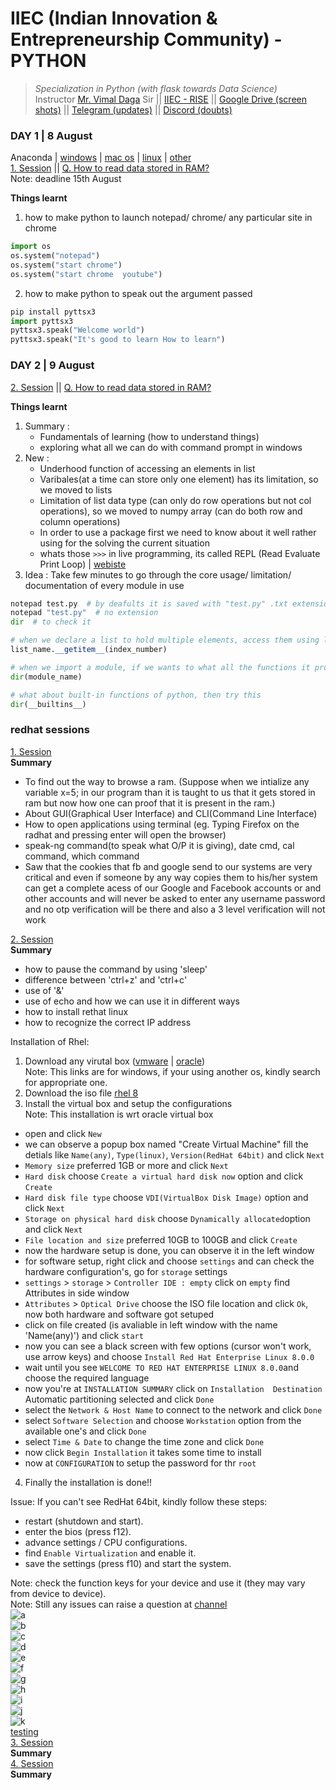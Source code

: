 # IIEC (Indian Innovation & Entrepreneurship Community) - PYTHON 
>  *Specialization in Python (with flask towards Data Science)*   
Instructor [Mr. Vimal Daga](https://www.linkedin.com/in/vimaldaga/) Sir || [IIEC - RISE](https://www.linkedin.com/company/iiec-rise/) || [Google Drive (screen shots)](https://drive.google.com/drive/folders/1RAJNUsdK2TWK94rrByaouXPkKDlR6-vb) || [Telegram (updates)](https://t.me/joinchat/AAAAAFepWVRLIsjqwCO6_w) || [Discord (doubts)](https://discord.com/invite/DqAgTT)

### DAY 1 | 8 August    
Anaconda | [windows](https://repo.anaconda.com/archive/Anaconda3-2020.07-Windows-x86_64.exe) | [mac os](https://repo.anaconda.com/archive/Anaconda3-2020.07-MacOSX-x86_64.pkg
) | [linux](https://repo.anaconda.com/archive/Anaconda3-2020.07-Linux-x86_64.sh
) | [other](https://www.anaconda.com/products/individual)   
[1. Session](https://www.youtube.com/watch?v=VW0PUBSxVxg&feature=youtu.be) || [Q. How to read data stored in RAM?](https://www.linkedin.com/posts/iiec-rise_how-to-read-the-entire-data-from-the-ram-activity-6698235562727411712-VhnS)    
Note: deadline 15th August    

**Things learnt**   
1. how to make python to launch notepad/ chrome/ any particular site in chrome
``` python    
import os   
os.system("notepad")
os.system("start chrome")
os.system("start chrome  youtube")
```   
2. how to make python to speak out the argument passed   
``` python
pip install pyttsx3
import pyttsx3
pyttsx3.speak("Welcome world")
pyttsx3.speak("It's good to learn How to learn")
```     
### DAY 2 | 9 August
[2. Session](https://www.youtube.com/watch?v=Mk3HvO3YEl8&feature=youtu.be) || [Q. How to read data stored in RAM?](https://www.linkedin.com/posts/iiec-rise_how-to-read-the-entire-data-from-the-ram-activity-6698235562727411712-VhnS)

**Things learnt**
1. Summary : 
    -  Fundamentals of learning (how to understand things)
    -  exploring what all we can do with command prompt in windows
2. New :
    -  Underhood function of accessing an elements in list
    -  Varibales(at a time can store only one element) has its limitation, so we moved to lists
    -  Limitation of list data type (can only do row operations but not col operations), so we moved to numpy array (can do both row and column operations)
    -  In order to use a package first we need to know about it well rather using for the solving the current situation
    -  whats those `>>>`  in live programming, its called REPL (Read Evaluate Print Loop) | [webiste](https://repl.it/languages/python3)
3. Idea : Take few minutes to go through the core usage/ limitation/ documentation of every module in use
``` python
notepad test.py  # by deafults it is saved with "test.py" .txt extension
notepad "test.py"  # no extension
dir  # to check it

# when we declare a list to hold multiple elements, access them using list_name[index_number], the underhood function is 
list_name.__getitem__(index_number)

# when we import a module, if we wants to what all the functions it provides
dir(module_name)

# what about built-in functions of python, then try this
dir(__builtins__)
```      

### redhat sessions     
[1. Session](https://youtu.be/8Q83qs2MAVA)      
**Summary**      
-  To find out the way to browse a ram. (Suppose when we intialize any variable x=5; in our program than it is taught to us that it gets stored in ram but now how one can proof that it is present in the ram.) 
-  About GUI(Graphical User Interface) and CLI(Command Line Interface) 
-  How to open applications using terminal (eg. Typing Firefox on the radhat and pressing enter will open the browser) 
-  speak-ng command(to speak what O/P it is giving), date cmd, cal command, which command 
-  Saw that the cookies that fb and google send to our systems are very critical and even if someone by any way copies them to his/her system can get a complete acess of our Google and Facebook accounts or and other accounts and will never be asked to enter any username password and no otp verification will be there and also  a 3 level verification will not work

[2. Session](https://youtu.be/JBNvnINsswo)      
**Summary** 
-  how to pause the command by using 'sleep'
-  difference between 'ctrl+z' and 'ctrl+c'
-  use of '&'
-  use of echo and how we can use it in different ways
-  how to install rethat linux 
-  how to recognize the correct IP address

Installation of Rhel:
1. Download any virutal box ([vmware](https://www.vmware.com/in/products/workstation-pro/workstation-pro-evaluation.html) | [oracle](https://www.oracle.com/in/virtualization/technologies/vm/downloads/virtualbox-downloads.html))     
Note: This links are for windows, if your using another os, kindly search for appropriate one.
2. Download the iso file [rhel 8](https://ia801004.us.archive.org/4/items/rhel-8.0-x86_64-dvd/rhel-8.0-x86_64-dvd_archive.torrent)    
3. Install the virtual box and setup the configurations     
Note:  This installation is wrt oracle virtual box
-  open and click `New`
-  we can observe a popup box named "Create Virtual Machine" fill the detials like `Name(any)`, `Type(linux)`, `Version(RedHat 64bit)` and click `Next`   
-  `Memory size` preferred 1GB or more and click `Next`
-  `Hard disk` choose `Create a virtual hard disk now` option and click `Create`
-  `Hard disk file type` choose `VDI(VirtualBox Disk Image)` option and click `Next`
-  `Storage on physical hard disk` choose `Dynamically allocated`option and click `Next`
-  `File location and size` preferred 10GB to 100GB and click `Create`
-  now the hardware setup is done, you can observe it in the left window
-  for software setup, right click and choose `settings` and can check the hardware configuration's, go for `storage` settings
-  `settings` > `storage` > `Controller IDE : empty` click on `empty` find Attributes in side window
-  `Attributes` > `Optical Drive` choose the ISO file location and click `Ok`, now both hardware and software got setuped
-  click on file created (is avaliable in left window with the name 'Name(any)') and click `start`
-  now you can see a black screen with few options (cursor won't work, use arrow keys) and choose `Install Red Hat Enterprise Linux 8.0.0`
-  wait until you see `WELCOME TO RED HAT ENTERPRISE LINUX 8.0.0`and choose the required language
-  now you're at `INSTALLATION SUMMARY` click on `Installation  Destination` Automatic partitioning selected and click `Done`
-  select the `Network & Host Name` to connect to the network and click `Done`
-  select `Software Selection` and choose `Workstation` option from the available one's and click `Done`
-  select `Time & Date` to change the time zone and click `Done`
- now click `Begin Installation` it takes some time to install
- now at `CONFIGURATION` to setup the password for thr `root`

4. Finally the installation is done!!

Issue: If you can't see RedHat 64bit, kindly follow these steps:
-  restart (shutdown and start).
-  enter the bios (press f12). 
-  advance settings / CPU configurations.
-  find `Enable Virtualization` and enable it.
-  save the settings (press f10) and start the system.

Note: check the function keys for your device and use it (they may vary from device to device).     
Note: Still any issues can raise a question at [channel](https://discord.com/channels/740913042413584425/741900875043438710)        
![a](https://github.com/AdicherlaVenkataSai/iiec-python/blob/master/linux%20resources/2.a.session.png)      
![b](https://github.com/AdicherlaVenkataSai/iiec-python/blob/master/linux%20resources/2.b.session.png)      
![c](https://github.com/AdicherlaVenkataSai/iiec-python/blob/master/linux%20resources/2.c.session.png)      
![d](https://github.com/AdicherlaVenkataSai/iiec-python/blob/master/linux%20resources/2.d.session.png)      
![e](https://github.com/AdicherlaVenkataSai/iiec-python/blob/master/linux%20resources/2.e.session.png)      
![f](https://github.com/AdicherlaVenkataSai/iiec-python/blob/master/linux%20resources/2.f.session.png)      
![g](https://github.com/AdicherlaVenkataSai/iiec-python/blob/master/linux%20resources/2.g.session.png)      
![h](https://github.com/AdicherlaVenkataSai/iiec-python/blob/master/linux%20resources/2.h.session.png)      
![i](https://github.com/AdicherlaVenkataSai/iiec-python/blob/master/linux%20resources/2.i.session.png)      
![j](https://github.com/AdicherlaVenkataSai/iiec-python/blob/master/linux%20resources/2.j.session.png)      
![k](https://github.com/AdicherlaVenkataSai/iiec-python/blob/master/linux%20resources/2.k.session.png)      
[testing](https://github.com/AdicherlaVenkataSai/iiec-python/blob/master/linux%20resources/testing)     
[3. Session](https://youtu.be/lpZysBJ2CRA)      
**Summary**         
[4. Session](https://youtu.be/aPyJQVC6R9E)      
**Summary** 

